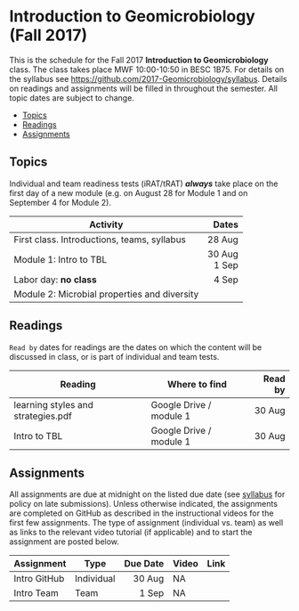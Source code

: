 # Introduction to Geomicrobiology (Fall 2017)

This is the schedule for the Fall 2017 **Introduction to Geomicrobiology** class. The class takes place MWF 10:00-10:50 in BESC 1B75. For details on the syllabus see https://github.com/2017-Geomicrobiology/syllabus. Details on readings and assignments will be filled in throughout the semester. All topic dates are subject to change.

 - [Topics](#topics)
 - [Readings](#readings)
 - [Assignments](#assignments)

## Topics

Individual and team readiness tests (iRAT/tRAT) ***always*** take place on the first day of a new module (e.g. on August 28 for Module 1 and on September 4 for Module 2).

Activity                                    |             Dates
--------------------------------------------|-----------------:
First class. Introductions, teams, syllabus |            28 Aug
Module 1: Intro to TBL                      | 30 Aug <br> 1 Sep
Labor day: **no class**                     |             4 Sep
Module 2: Microbial properties and diversity|

## Readings

`Read by` dates for readings are the dates on which the content will be discussed in class, or is part of individual and team tests.

Reading                            | Where to find           | Read by
-----------------------------------|-------------------------|-------:
learning styles and strategies.pdf | Google Drive / module 1 |  30 Aug
Intro to TBL                       | Google Drive / module 1 |  30 Aug

## Assignments

All assignments are due at midnight on the listed due date (see [syllabus](https://github.com/2017-Geomicrobiology/syllabus) for policy on late submissions). Unless otherwise indicated, the assignments are completed on GitHub as described in the instructional videos for the first few assignments. The type of assignment (individual vs. team) as well as links to the relevant video tutorial (if applicable) and to start the assignment are posted below.

Assignment | Type | Due Date | Video | Link
-- | -- | --: | -- | --
Intro GitHub | Individual | 30 Aug | NA |
Intro Team | Team | 1 Sep | NA |
